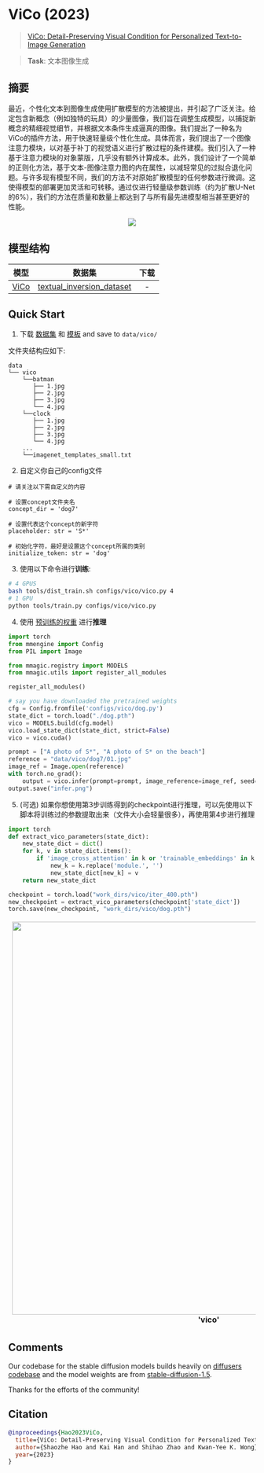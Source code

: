 # ViCo (2023)

> [ViCo: Detail-Preserving Visual Condition for Personalized Text-to-Image Generation](https://arxiv.org/abs/2306.00971)

> **Task**: 文本图像生成

<!-- [ALGORITHM] -->

## 摘要

<!-- [ABSTRACT] -->

最近，个性化文本到图像生成使用扩散模型的方法被提出，并引起了广泛关注。给定包含新概念（例如独特的玩具）的少量图像，我们旨在调整生成模型，以捕捉新概念的精细视觉细节，并根据文本条件生成逼真的图像。我们提出了一种名为ViCo的插件方法，用于快速轻量级个性化生成。具体而言，我们提出了一个图像注意力模块，以对基于补丁的视觉语义进行扩散过程的条件建模。我们引入了一种基于注意力模块的对象蒙版，几乎没有额外计算成本。此外，我们设计了一个简单的正则化方法，基于文本-图像注意力图的内在属性，以减轻常见的过拟合退化问题。与许多现有模型不同，我们的方法不对原始扩散模型的任何参数进行微调。这使得模型的部署更加灵活和可转移。通过仅进行轻量级参数训练（约为扩散U-Net的6%），我们的方法在质量和数量上都达到了与所有最先进模型相当甚至更好的性能。

<!-- [IMAGE] -->

<div align=center>
<img src="https://github.com/haoosz/ViCo/assets/71176040/0ee95a57-fecf-4bba-bc64-eda46e5cc6d1">
</div>

## 模型结构

|       模型        |                                  数据集                                   | 下载 |
| :---------------: | :-----------------------------------------------------------------------: | :--: |
| [ViCo](./vico.py) | [textual_inversion_dataset](mmagic/datasets/textual_inversion_dataset.py) |  -   |

## Quick Start

1. 下载 [数据集](https://drive.google.com/drive/folders/1m8TCsY-C1tIOflHtWnFzTbw2C6dq67mC) 和 [模板](https://drive.google.com/drive/folders/1SpByLKECISmj5fhkaicT4yrsyqqpWL_T)
   and save to `data/vico/`

文件夹结构应如下:

```text
data
└── vico
    └──batman
       ├── 1.jpg
       ├── 2.jpg
       ├── 3.jpg
       └── 4.jpg
    └──clock
       ├── 1.jpg
       ├── 2.jpg
       ├── 3.jpg
       └── 4.jpg
    ...
    └──imagenet_templates_small.txt
```

2. 自定义你自己的config文件

```
# 请关注以下需自定义的内容

# 设置concept文件夹名
concept_dir = 'dog7'

# 设置代表这个concept的新字符
placeholder: str = 'S*'

# 初始化字符，最好是设置这个concept所属的类别
initialize_token: str = 'dog'
```

3. 使用以下命令进行**训练**:

```bash
# 4 GPUS
bash tools/dist_train.sh configs/vico/vico.py 4
# 1 GPU
python tools/train.py configs/vico/vico.py
```

4. 使用 [预训练的权重](https://drive.google.com/drive/folders/1GQGVzzOP2IgEfsQ-6ii6o2DqElnFThHM) 进行**推理**

```python
import torch
from mmengine import Config
from PIL import Image

from mmagic.registry import MODELS
from mmagic.utils import register_all_modules

register_all_modules()

# say you have downloaded the pretrained weights
cfg = Config.fromfile('configs/vico/dog.py')
state_dict = torch.load("./dog.pth")
vico = MODELS.build(cfg.model)
vico.load_state_dict(state_dict, strict=False)
vico = vico.cuda()

prompt = ["A photo of S*", "A photo of S* on the beach"]
reference = "data/vico/dog7/01.jpg"
image_ref = Image.open(reference)
with torch.no_grad():
    output = vico.infer(prompt=prompt, image_reference=image_ref, seed=123, num_images_per_prompt=2)['samples'][0]
output.save("infer.png")
```

5. (可选) 如果你想使用第3步训练得到的checkpoint进行推理，可以先使用以下脚本将训练过的参数提取出来（文件大小会轻量很多），再使用第4步进行推理

```python
import torch
def extract_vico_parameters(state_dict):
    new_state_dict = dict()
    for k, v in state_dict.items():
        if 'image_cross_attention' in k or 'trainable_embeddings' in k:
            new_k = k.replace('module.', '')
            new_state_dict[new_k] = v
    return new_state_dict

checkpoint = torch.load("work_dirs/vico/iter_400.pth")
new_checkpoint = extract_vico_parameters(checkpoint['state_dict'])
torch.save(new_checkpoint, "work_dirs/vico/dog.pth")
```

<table align="center">
<thead>
  <tr>
    <td>
<div align="center">
  <img src="https://github.com/open-mmlab/mmagic/assets/71176040/58a6953c-053a-40ea-8826-eee428c992b5" width="800"/>
  <br/>
  <b>'vico'</b>
</thead>
</table>

## Comments

Our codebase for the stable diffusion models builds heavily on [diffusers codebase](https://github.com/huggingface/diffusers) and the model weights are from [stable-diffusion-1.5](https://github.com/huggingface/diffusers/blob/main/src/diffusers/pipelines/stable_diffusion/pipeline_stable_diffusion_controlnet.py).

Thanks for the efforts of the community!

## Citation

```bibtex
@inproceedings{Hao2023ViCo,
  title={ViCo: Detail-Preserving Visual Condition for Personalized Text-to-Image Generation},
  author={Shaozhe Hao and Kai Han and Shihao Zhao and Kwan-Yee K. Wong},
  year={2023}
}
```
